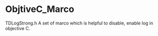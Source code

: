 ObjtiveC_Marco
==============

TDLogStrong.h
A set of marco which is helpful to disable, enable log in objective C.
